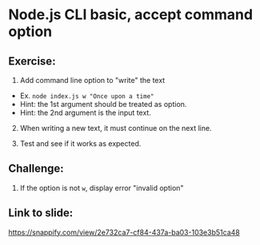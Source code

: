 # Node.js CLI basic, accept command option

## Exercise:

1.  Add command line option to "write" the text

- Ex. `node index.js w "Once upon a time"`
- Hint: the 1st argument should be treated as option.
- Hint: the 2nd argument is the input text.

2.  When writing a new text, it must continue on the next line.

3.  Test and see if it works as expected.

## Challenge:

1.  If the option is not `w`, display error "invalid option"

## Link to slide:

https://snappify.com/view/2e732ca7-cf84-437a-ba03-103e3b51ca48
